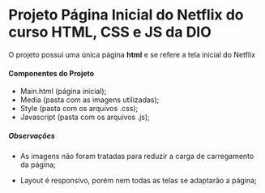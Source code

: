 # Projeto Página Inicial do Netflix do curso HTML, CSS e JS da DIO #

O projeto possui uma única página **html** e se refere a tela inicial do Netflix

#### Componentes do Projeto ####

- Main.html (página inicial);
- Media (pasta com as imagens utilizadas);
- Style (pasta com os arquivos .css);
- Javascript (pasta com os arquivos .js);

##### Observações #####

- As imagens não foram tratadas para reduzir a carga de carregamento da página;

- Layout é responsivo, porém nem todas as telas se adaptarão a página;